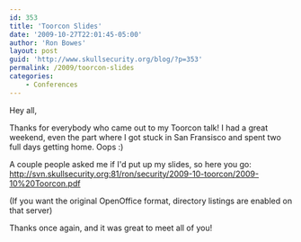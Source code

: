 ```yaml
---
id: 353
title: 'Toorcon Slides'
date: '2009-10-27T22:01:45-05:00'
author: 'Ron Bowes'
layout: post
guid: 'http://www.skullsecurity.org/blog/?p=353'
permalink: /2009/toorcon-slides
categories:
    - Conferences
---
```


Hey all,

Thanks for everybody who came out to my Toorcon talk! I had a great weekend, even the part where I got stuck in San Fransisco and spent two full days getting home. Oops :)

A couple people asked me if I'd put up my slides, so here you go:
<a href='http://svn.skullsecurity.org:81/ron/security/2009-10-toorcon/2009-10%20Toorcon.pdf'>http://svn.skullsecurity.org:81/ron/security/2009-10-toorcon/2009-10%20Toorcon.pdf</a>

(If you want the original OpenOffice format, directory listings are enabled on that server)

Thanks once again, and it was great to meet all of you!
<!--more-->